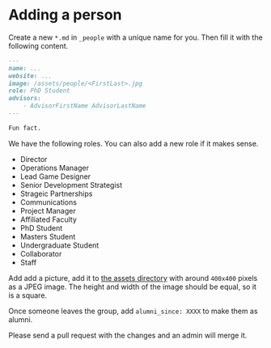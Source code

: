 # Adding a person

Create a new `*.md` in `_people` with a unique name for you. Then fill it with the following content.

```md
---
name: ...
website: ...
image: /assets/people/<FirstLast>.jpg
role: PhD Student
advisors:
    - AdvisorFirstName AdvisorLastName
---

Fun fact.
```

We have the following roles. You can also add a new role if it makes sense.
  - Director
  - Operations Manager
  - Lead Game Designer
  - Senior Development Strategist
  - Strageic Partnerships
  - Communications
  - Project Manager
  - Affiliated Faculty
  - PhD Student
  - Masters Student
  - Undergraduate Student
  - Collaborator
  - Staff

Add add a picture, add it to [the assets directory](../assets/people) with around `400x400` pixels as a JPEG image.  The height and width of the image should be equal, so it is a square.

Once someone leaves the group, add `alumni_since: XXXX` to make them as alumni.

Please send a pull request with the changes and an admin will merge it. 
